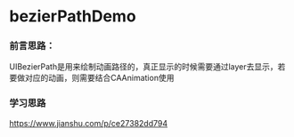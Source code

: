 # bezierPathDemo

### 前言思路：
UIBezierPath是用来绘制动画路径的，真正显示的时候需要通过layer去显示，若要做对应的动画，则需要结合CAAnimation使用

### 学习思路
https://www.jianshu.com/p/ce27382dd794
